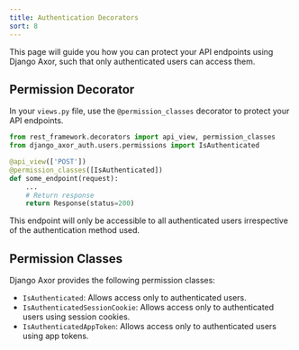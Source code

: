 ```yaml
---
title: Authentication Decorators
sort: 8
---
```


This page will guide you how you can protect your API endpoints using Django Axor, such that only authenticated users can access them.

## Permission Decorator

In your `views.py` file, use the `@permission_classes` decorator to protect your API endpoints.

```python
from rest_framework.decorators import api_view, permission_classes
from django_axor_auth.users.permissions import IsAuthenticated

@api_view(['POST'])
@permission_classes([IsAuthenticated])
def some_endpoint(request):
    ...
    # Return response
    return Response(status=200)
```

This endpoint will only be accessible to all authenticated users irrespective of the authentication method used.

## Permission Classes

Django Axor provides the following permission classes:

- `IsAuthenticated`: Allows access only to authenticated users.
- `IsAuthenticatedSessionCookie`: Allows access only to authenticated users using session cookies.
- `IsAuthenticatedAppToken`: Allows access only to authenticated users using app tokens.

